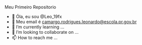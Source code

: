Meu Primeiro Repositorio

- 👋  Óla, eu sou @Leo_19fx
- 👀 Meu email é camargo.rodrigues.leonardo@escola.pr.gov.br
- 🌱 I’m currently learning ...
- 💞️ I’m looking to collaborate on ...
- 📫 How to reach me ...

<!---
LeonardoDiCamargoRodrigues/LeonardoDiCamargoRodrigues is a ✨ special ✨ repository because its `README.md` (this file) appears on your GitHub profile.
You can click the Preview link to take a look at your changes.
--->
